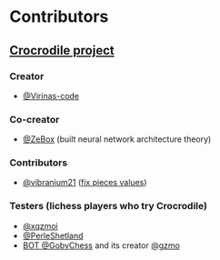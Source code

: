 # Contributors
## [Crocrodile project](https://github.com/Virinas-code/Crocrodile/)
### Creator
- [@Virinas-code](https://github.com/Virinas-code)
### Co-creator
- [@ZeBox](https://lichess.org/@/ZeBox/) (built neural network architecture theory)
### Contributors
- [@vibranium21](https://github.com/vibranium21) ([fix pieces values](https://github.com/Virinas-code/Crocrodile/pull/4))
### Testers (lichess players who try Crocrodile)
- [@xqzmoi](https://lichess.org/@/xqzmoi/)
- [@PerleShetland](https://lichess.org/@/PerleShetland/)
- [BOT @GobyChess](https://lichess.org/@/GobyChess/) and its creator [@gzmo](https://lichess.org/@/gzmo/)
